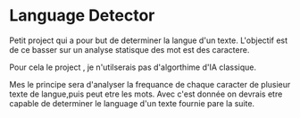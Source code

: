 # Language Detector

Petit project qui a pour but de determiner la langue d'un texte. 
L'objectif est de ce basser sur un analyse statisque des mot est des caractere.

Pour cela le project , je n'utilserais pas d'algorthime d'IA classique. 

Mes le principe sera d'analyser la frequance de chaque caracter de plusieur texte de langue,puis peut etre les mots. Avec c'est donnée on devrais etre capable de determiner le language d'un texte fournie pare la suite. 

